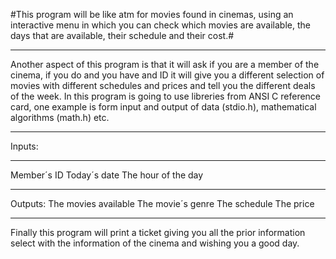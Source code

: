 #This program will be like atm for movies found in cinemas, using an interactive menu in which you can check which movies are available, the days that are available, their schedule and their cost.# 
***
Another aspect of this program is that it will ask if you are a member of the cinema, if you do and you have and ID it will give you a different selection of movies with different schedules and prices and tell you the different deals of the week.
In this program is going to use libreries from ANSI C reference card, one example is form input and output of data (stdio.h), mathematical algorithms (math.h) etc.
***
Inputs:
***
Member´s ID
Today´s date
The hour of the day
***
Outputs:
The movies available
The movie´s genre 
The schedule
The price 
***
Finally this program will print a ticket giving you all the prior information select with the information of the cinema and wishing you a good day.
